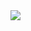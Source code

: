 <img src="https://github-readme-stats.vercel.app/api?username=Tofpu&&show_icons=true&title_color=ffffff&icon_color=bb2acf&text_color=daf7dc&bg_color=151515">
